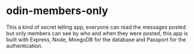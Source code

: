 # odin-members-only

This a kind of secret telling app, everyone can read the messages posted but only members can see by who and when they were posted, this app is built with Express, Node, MongoDB for the database and Passport for the authentication.
